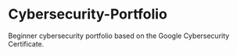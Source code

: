 # Cybersecurity-Portfolio
Beginner cybersecurity portfolio based on the Google Cybersecurity Certificate.
